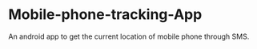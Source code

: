 # Mobile-phone-tracking-App
An android app to get the current location of mobile phone through SMS.
